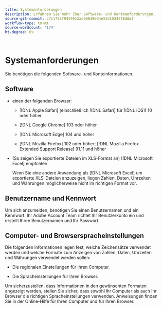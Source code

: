 ```yaml
---
title: Systemanforderungen
description: Erfahren Sie mehr über Software- und Kontoanforderungen.
source-git-commit: c7c1735f9459012ade5039e64e55d10343f8d0af
workflow-type: tm+mt
source-wordcount: '174'
ht-degree: 0%

---
```


# Systemanforderungen

Sie benötigen die folgenden Software- und Kontoinformationen.

## Software

* einen der folgenden Browser:

   * [!DNL Apple Safari] (einschließlich [!DNL Safari] für [!DNL iOS]) 10 oder höher

   * [!DNL Google Chrome] 103 oder höher

   * [!DNL Microsoft Edge] 104 und höher

   * [!DNL Mozilla Firefox] 102 oder höher; [!DNL Mozilla Firefox Extended Support Release] 91.11 und höher

* (So zeigen Sie exportierte Dateien im XLS-Format an) [!DNL Microsoft Excel] empfohlen

   Wenn Sie eine andere Anwendung als [!DNL Microsoft Excel] um exportierte XLS-Dateien anzuzeigen, liegen Zahlen, Daten, Uhrzeiten und Währungen möglicherweise nicht im richtigen Format vor.

## Benutzername und Kennwort

Um sich anzumelden, benötigen Sie einen Benutzernamen und ein Kennwort. Ihr Adobe Account Team richtet Ihr Benutzerkonto ein und erstellt Ihren Benutzernamen und Ihr Passwort.

## Computer- und Browserspracheinstellungen

Die folgenden Informationen legen fest, welche Zeichensätze verwendet werden und welche Formate zum Anzeigen von Zahlen, Daten, Uhrzeiten und Währungen verwendet werden sollen:

* Die regionalen Einstellungen für Ihren Computer.

* Die Spracheinstellungen für Ihren Browser.

Um sicherzustellen, dass Informationen in den gewünschten Formaten angezeigt werden, stellen Sie sicher, dass sowohl Ihr Computer als auch Ihr Browser die richtigen Spracheinstellungen verwenden. Anweisungen finden Sie in der Online-Hilfe für Ihren Computer und für Ihren Browser.
